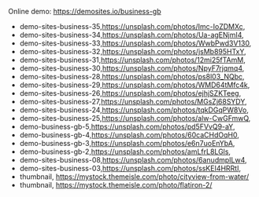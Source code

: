 Online demo: https://demosites.io/business-gb



- demo-sites-business-35,https://unsplash.com/photos/Imc-IoZDMXc,
- demo-sites-business-34,https://unsplash.com/photos/Ua-agENjmI4,
- demo-sites-business-33,https://unsplash.com/photos/WwbPwd3V130,
- demo-sites-business-32,https://unsplash.com/photos/jsMb895HTxY,
- demo-sites-business-31,https://unsplash.com/photos/12mi25fTAmM,
- demo-sites-business-30,https://unsplash.com/photos/NpyF7rjqmq4,
- demo-sites-business-28,https://unsplash.com/photos/ps8l03_NQbc,
- demo-sites-business-29,https://unsplash.com/photos/WMD64tMfc4k,
- demo-sites-business-26,https://unsplash.com/photos/ejhjSZKTeeg,
- demo-sites-business-27,https://unsplash.com/photos/MGsZj68SYDY,
- demo-sites-business-24,https://unsplash.com/photos/tqkDGqPW8Vo,
- demo-sites-business-25,https://unsplash.com/photos/alw-CwGFmwQ,
- demo-business-gb-5,https://unsplash.com/photos/pd5FVvQ9-aY,
- demo-business-gb-4,https://unsplash.com/photos/60caCHdOqH0,
- demo-business-gb-3,https://unsplash.com/photos/e6n7uoEnYbA,
- demo-business-gb-2,https://unsplash.com/photos/amLfrL8LGls,
- demo-sites-business-08,https://unsplash.com/photos/6anudmpILw4,
- demo-sites-business-03,https://unsplash.com/photos/ssKEI4HRRtI,
- thumbnail, https://mystock.themeisle.com/photo/cityview-from-water/
- thumbnail, https://mystock.themeisle.com/photo/flatiron-2/
